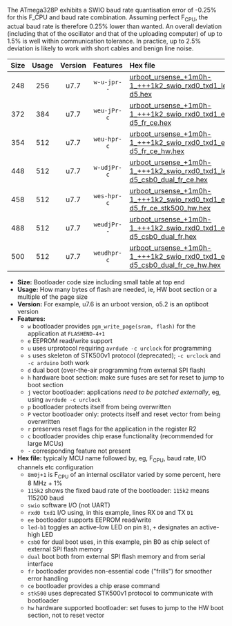The ATmega328P exhibits a SWIO baud rate quantisation error of -0.25% for this F_CPU and baud rate combination. Assuming perfect F<sub>CPU</sub>, the actual baud rate is therefore 0.25% lower than wanted. An overall deviation (including that of the oscillator and that of the uploading computer) of up to 1.5% is well within communication tolerance. In practice, up to 2.5% deviation is likely to work with short cables and benign line noise.

|Size|Usage|Version|Features|Hex file|
|:-:|:-:|:-:|:-:|:--|
|248|256|u7.7|`w-u-jpr--`|[urboot_ursense_+1m0h-1_+++1k2_swio_rxd0_txd1_led-d5.hex](https://raw.githubusercontent.com/stefanrueger/urboot.hex/main/boards/ursense/internal_oscillator/fcpu_+1m0h-1/br_+++1k2/urboot_ursense_+1m0h-1_+++1k2_swio_rxd0_txd1_led-d5.hex)|
|372|384|u7.7|`weu-jPr-c`|[urboot_ursense_+1m0h-1_+++1k2_swio_rxd0_txd1_ee_led-d5_fr_ce.hex](https://raw.githubusercontent.com/stefanrueger/urboot.hex/main/boards/ursense/internal_oscillator/fcpu_+1m0h-1/br_+++1k2/urboot_ursense_+1m0h-1_+++1k2_swio_rxd0_txd1_ee_led-d5_fr_ce.hex)|
|354|512|u7.7|`weu-hpr-c`|[urboot_ursense_+1m0h-1_+++1k2_swio_rxd0_txd1_ee_led-d5_fr_ce_hw.hex](https://raw.githubusercontent.com/stefanrueger/urboot.hex/main/boards/ursense/internal_oscillator/fcpu_+1m0h-1/br_+++1k2/urboot_ursense_+1m0h-1_+++1k2_swio_rxd0_txd1_ee_led-d5_fr_ce_hw.hex)|
|448|512|u7.7|`w-udjPr-c`|[urboot_ursense_+1m0h-1_+++1k2_swio_rxd0_txd1_led-d5_csb0_dual_fr_ce.hex](https://raw.githubusercontent.com/stefanrueger/urboot.hex/main/boards/ursense/internal_oscillator/fcpu_+1m0h-1/br_+++1k2/urboot_ursense_+1m0h-1_+++1k2_swio_rxd0_txd1_led-d5_csb0_dual_fr_ce.hex)|
|458|512|u7.7|`wes-hpr-c`|[urboot_ursense_+1m0h-1_+++1k2_swio_rxd0_txd1_ee_led-d5_fr_ce_stk500_hw.hex](https://raw.githubusercontent.com/stefanrueger/urboot.hex/main/boards/ursense/internal_oscillator/fcpu_+1m0h-1/br_+++1k2/urboot_ursense_+1m0h-1_+++1k2_swio_rxd0_txd1_ee_led-d5_fr_ce_stk500_hw.hex)|
|488|512|u7.7|`weudjPr--`|[urboot_ursense_+1m0h-1_+++1k2_swio_rxd0_txd1_ee_led-d5_csb0_dual_fr.hex](https://raw.githubusercontent.com/stefanrueger/urboot.hex/main/boards/ursense/internal_oscillator/fcpu_+1m0h-1/br_+++1k2/urboot_ursense_+1m0h-1_+++1k2_swio_rxd0_txd1_ee_led-d5_csb0_dual_fr.hex)|
|500|512|u7.7|`weudhpr-c`|[urboot_ursense_+1m0h-1_+++1k2_swio_rxd0_txd1_ee_led-d5_csb0_dual_fr_ce_hw.hex](https://raw.githubusercontent.com/stefanrueger/urboot.hex/main/boards/ursense/internal_oscillator/fcpu_+1m0h-1/br_+++1k2/urboot_ursense_+1m0h-1_+++1k2_swio_rxd0_txd1_ee_led-d5_csb0_dual_fr_ce_hw.hex)|

- **Size:** Bootloader code size including small table at top end
- **Usage:** How many bytes of flash are needed, ie, HW boot section or a multiple of the page size
- **Version:** For example, u7.6 is an urboot version, o5.2 is an optiboot version
- **Features:**
  + `w` bootloader provides `pgm_write_page(sram, flash)` for the application at `FLASHEND-4+1`
  + `e` EEPROM read/write support
  + `u` uses urprotocol requiring `avrdude -c urclock` for programming
  + `s` uses skeleton of STK500v1 protocol (deprecated); `-c urclock` and `-c arduino` both work
  + `d` dual boot (over-the-air programming from external SPI flash)
  + `h` hardware boot section: make sure fuses are set for reset to jump to boot section
  + `j` vector bootloader: applications *need to be patched externally*, eg, using `avrdude -c urclock`
  + `p` bootloader protects itself from being overwritten
  + `P` vector bootloader only: protects itself and reset vector from being overwritten
  + `r` preserves reset flags for the application in the register R2
  + `c` bootloader provides chip erase functionality (recommended for large MCUs)
  + `-` corresponding feature not present
- **Hex file:** typically MCU name followed by, eg, F<sub>CPU</sub>, baud rate, I/O channels etc configuration
  + `8m0j+1` is F<sub>CPU</sub> of an internal oscillator varied by some percent, here 8 MHz + 1%
  + `115k2` shows the fixed baud rate of the bootloader: `115k2` means 115200 baud
  + `swio` software I/O (not UART)
  + `rxd0 txd1` I/O using, in this example, lines RX `D0` and TX `D1`
  + `ee` bootloader supports EEPROM read/write
  + `led-b1` toggles an active-low LED on pin `B1`, `+` designates an active-high LED
  + `csb0` for dual boot uses, in this example, pin B0 as chip select of external SPI flash memory
  + `dual` boot both from external SPI flash memory and from serial interface
  + `fr` bootloader provides non-essential code ("frills") for smoother error handling
  + `ce` bootloader provides a chip erase command
  + `stk500` uses deprecated STK500v1 protocol to communicate with bootloader
  + `hw` hardware supported bootloader: set fuses to jump to the HW boot section, not to reset vector

